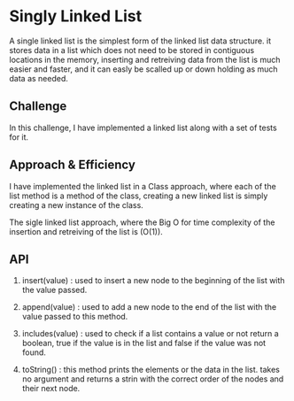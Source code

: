 # Singly Linked List

A single linked list is the simplest form of the linked list data structure. it stores data in a list which does not need to be stored in contiguous locations in the memory, inserting and retreiving data from the list is much easier and faster, and it can easly be scalled up or down holding as much data as needed.

## Challenge

In this challenge, I have implemented a linked list along with a set of tests for it.

## Approach & Efficiency

I have implemented the linked list in a Class approach, where each of the list method is a method of the class, creating a new linked list is simply creating a new instance of the class.

The sigle linked list approach, where the Big O for time complexity of the insertion and retreiving of the list is (O(1)).

## API

1. insert(value) : used to insert a new node to the beginning of the list with the value passed.

2. append(value) : used to add a new node to the end of the list with the value passed to this method.

3. includes(value) : used to check if a list contains a value or not return a boolean, true if the value is in the list and false if the value was not found.

4. toString() : this method prints the elements or the data in the list. takes no argument and returns a strin with the correct order of the nodes and their next node.
